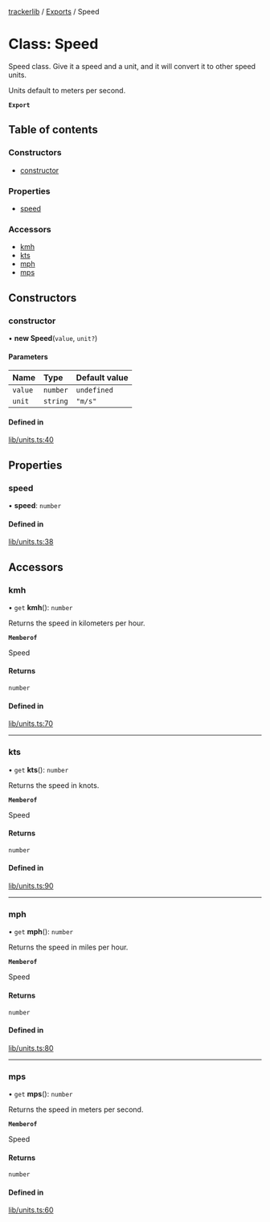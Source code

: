 [trackerlib](../README.md) / [Exports](../modules.md) / Speed

# Class: Speed

Speed class. Give it a speed and a unit, and it will convert it to other speed units.

Units default to meters per second.

**`Export`**

## Table of contents

### Constructors

- [constructor](Speed.md#constructor)

### Properties

- [speed](Speed.md#speed)

### Accessors

- [kmh](Speed.md#kmh)
- [kts](Speed.md#kts)
- [mph](Speed.md#mph)
- [mps](Speed.md#mps)

## Constructors

### constructor

• **new Speed**(`value`, `unit?`)

#### Parameters

| Name | Type | Default value |
| :------ | :------ | :------ |
| `value` | `number` | `undefined` |
| `unit` | `string` | `"m/s"` |

#### Defined in

[lib/units.ts:40](https://github.com/florisporro/trackerlib/blob/e55e3af/src/lib/units.ts#L40)

## Properties

### speed

• **speed**: `number`

#### Defined in

[lib/units.ts:38](https://github.com/florisporro/trackerlib/blob/e55e3af/src/lib/units.ts#L38)

## Accessors

### kmh

• `get` **kmh**(): `number`

Returns the speed in kilometers per hour.

**`Memberof`**

Speed

#### Returns

`number`

#### Defined in

[lib/units.ts:70](https://github.com/florisporro/trackerlib/blob/e55e3af/src/lib/units.ts#L70)

___

### kts

• `get` **kts**(): `number`

Returns the speed in knots.

**`Memberof`**

Speed

#### Returns

`number`

#### Defined in

[lib/units.ts:90](https://github.com/florisporro/trackerlib/blob/e55e3af/src/lib/units.ts#L90)

___

### mph

• `get` **mph**(): `number`

Returns the speed in miles per hour.

**`Memberof`**

Speed

#### Returns

`number`

#### Defined in

[lib/units.ts:80](https://github.com/florisporro/trackerlib/blob/e55e3af/src/lib/units.ts#L80)

___

### mps

• `get` **mps**(): `number`

Returns the speed in meters per second.

**`Memberof`**

Speed

#### Returns

`number`

#### Defined in

[lib/units.ts:60](https://github.com/florisporro/trackerlib/blob/e55e3af/src/lib/units.ts#L60)
